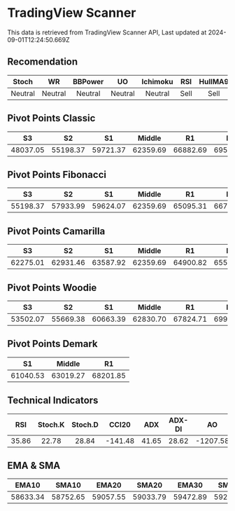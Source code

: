 # TradingView Scanner
This data is retrieved from TradingView Scanner API, Last updated at 2024-09-01T12:24:50.669Z

## Recomendation
| Stoch | WR | BBPower | UO | Ichimoku | RSI | HullMA9 |
| :---: | :---: | :---: | :---: | :---: | :---: | :---: |
| Neutral | Neutral | Neutral | Neutral | Neutral | Sell | Sell |

## Pivot Points Classic
| S3 | S2 | S1 | Middle | R1 | R2 | R3 |
| :---: | :---: | :---: | :---: | :---: | :---: | :---: |
| 48037.05 | 55198.37 | 59721.37 | 62359.69 | 66882.69 | 69521.01 | 76682.33 |

## Pivot Points Fibonacci
| S3 | S2 | S1 | Middle | R1 | R2 | R3 |
| :---: | :---: | :---: | :---: | :---: | :---: | :---: |
| 55198.37 | 57933.99 | 59624.07 | 62359.69 | 65095.31 | 66785.39 | 69521.01 |

## Pivot Points Camarilla
| S3 | S2 | S1 | Middle | R1 | R2 | R3 |
| :---: | :---: | :---: | :---: | :---: | :---: | :---: |
| 62275.01 | 62931.46 | 63587.92 | 62359.69 | 64900.82 | 65557.28 | 66213.73 |

## Pivot Points Woodie
| S3 | S2 | S1 | Middle | R1 | R2 | R3 |
| :---: | :---: | :---: | :---: | :---: | :---: | :---: |
| 53502.07 | 55669.38 | 60663.39 | 62830.70 | 67824.71 | 69992.02 | 74986.03 |

## Pivot Points Demark
| S1 | Middle | R1 |
| :---: | :---: | :---: |
| 61040.53 | 63019.27 | 68201.85 |

## Technical Indicators
| RSI | Stoch.K | Stoch.D | CCI20 | ADX | ADX-DI | AO | Mom | MACD | MACD | W.R | HullMA9 |
| :---: | :---: | :---: | :---: | :---: | :---: | :---: | :---: | :---: | :---: | :---: | :---: |
| 35.86 | 22.78 | 28.84 | -141.48 | 41.65 | 28.62 | -1207.58 | -1015.71 | -602.99 | -620.27 | -84.69 | 58126.61 |

## EMA & SMA
| EMA10 | SMA10 | EMA20 | SMA20 | EMA30 | SMA30 | EMA50 | SMA50 | EMA100 | SMA100 | EMA200 | SMA200 |
| :---: | :---: | :---: | :---: | :---: | :---: | :---: | :---: | :---: | :---: | :---: | :---: |
| 58633.34 | 58752.65 | 59057.55 | 59033.79 | 59472.89 | 59204.43 | 59988.56 | 60971.29 | 60379.24 | 60496.34 | 60845.86 | 60291.63 |
